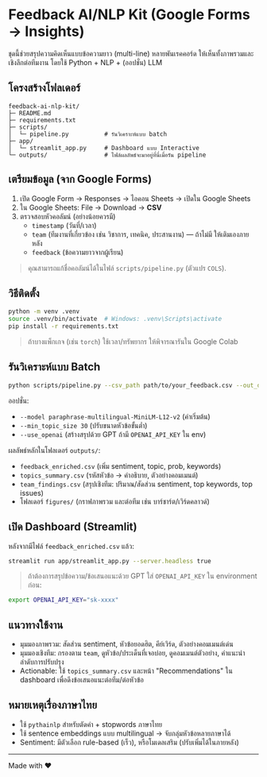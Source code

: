 
# Feedback AI/NLP Kit (Google Forms → Insights)

ชุดนี้ช่วยสรุปความคิดเห็นแบบข้อความยาว (multi-line) หลายพันเรคคอร์ด ให้เห็นทั้งภาพรวมและเชิงลึกต่อทีมงาน โดยใช้ Python + NLP + (ออปชั่น) LLM

## โครงสร้างโฟลเดอร์
```
feedback-ai-nlp-kit/
├─ README.md
├─ requirements.txt
├─ scripts/
│  └─ pipeline.py          # รันวิเคราะห์แบบ batch
├─ app/
│  └─ streamlit_app.py     # Dashboard แบบ Interactive
└─ outputs/                # ไฟล์ผลลัพธ์จะมาอยู่ที่นี่เมื่อรัน pipeline
```

## เตรียมข้อมูล (จาก Google Forms)
1) เปิด Google Form → Responses → ไอคอน Sheets → เปิดใน Google Sheets  
2) ใน Google Sheets: File → Download → **CSV**  
3) ตรวจสอบหัวคอลัมน์ (อย่างน้อยควรมี)
   - `timestamp` (วันที่/เวลา)
   - `team` (ทีมงานที่เกี่ยวข้อง เช่น วิชาการ, เทคนิค, ประสานงาน) — ถ้าไม่มี ให้เติมเองภายหลัง
   - `feedback` (ข้อความยาวจากผู้เรียน)

> คุณสามารถแก้ชื่อคอลัมน์ได้ในไฟล์ `scripts/pipeline.py` (ตัวแปร `COLS`).

## วิธีติดตั้ง
```bash
python -m venv .venv
source .venv/bin/activate  # Windows: .venv\Scripts\activate
pip install -r requirements.txt
```

> ถ้าบางแพ็กเกจ (เช่น `torch`) ใช้เวลา/ทรัพยากร ให้พิจารณารันใน Google Colab

## รันวิเคราะห์แบบ Batch
```bash
python scripts/pipeline.py --csv_path path/to/your_feedback.csv --out_dir outputs
```
ออปชั่น:
- `--model paraphrase-multilingual-MiniLM-L12-v2`  (ค่าเริ่มต้น)  
- `--min_topic_size 30`  (ปรับขนาดหัวข้อขั้นต่ำ)  
- `--use_openai`  (สร้างสรุปด้วย GPT ถ้ามี `OPENAI_API_KEY` ใน env)

ผลลัพธ์หลักในโฟลเดอร์ `outputs/`:
- `feedback_enriched.csv` (เพิ่ม sentiment, topic, prob, keywords)
- `topics_summary.csv` (รหัสหัวข้อ → คำอธิบาย, ตัวอย่างคอมเมนต์)
- `team_findings.csv` (สรุปเชิงทีม: ปริมาณ/สัดส่วน sentiment, top keywords, top issues)
- โฟลเดอร์ `figures/` (กราฟภาพรวม และต่อทีม เช่น บาร์ชาร์ต/เวิร์ดคลาวด์)

## เปิด Dashboard (Streamlit)
หลังจากมีไฟล์ `feedback_enriched.csv` แล้ว:
```bash
streamlit run app/streamlit_app.py --server.headless true
```
> ถ้าต้องการสรุปข้อความ/ข้อเสนอแนะด้วย GPT ใส่ `OPENAI_API_KEY` ใน environment ก่อน:
```bash
export OPENAI_API_KEY="sk-xxxx"
```

## แนวทางใช้งาน
- มุมมองภาพรวม: สัดส่วน sentiment, หัวข้อยอดฮิต, คีย์เวิร์ด, ตัวอย่างคอมเมนต์เด่น
- มุมมองเชิงทีม: กรองตาม `team`, ดูหัวข้อ/ประเด็นที่เจอบ่อย, ดูคอมเมนต์ตัวอย่าง, คำแนะนำลำดับการปรับปรุง
- Actionable: ใช้ `topics_summary.csv` และหน้า "Recommendations" ใน dashboard เพื่อดึงข้อเสนอแนะต่อทีม/ต่อหัวข้อ

## หมายเหตุเรื่องภาษาไทย
- ใช้ `pythainlp` สำหรับตัดคำ + stopwords ภาษาไทย
- ใช้ sentence embeddings แบบ multilingual → จับกลุ่มหัวข้อหลายภาษาได้
- Sentiment: มีตัวเลือก rule-based (เร็ว), หรือโมเดลเสริม (ปรับเพิ่มได้ในภายหลัง)

---

Made with ❤️
